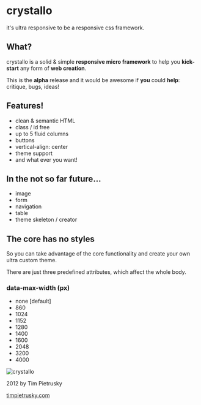 # crystallo

it's ultra responsive to be a responsive css framework.

## What?
crystallo is a solid & simple **responsive micro framework** to help you **kick-start** any form of **web creation**.

This is the **alpha** release and it would be awesome if **you** could **help**: critique, bugs, ideas!

## Features!

* clean & semantic HTML
* class / id free
* up to 5 fluid columns
* buttons
* vertical-align: center
* theme support
* and what ever you want!

## In the not so far future...

* image
* form
* navigation
* table
* theme skeleton / creator

## The core has no styles

So you can take advantage of the core functionality and create your own ultra custom theme.

There are just three predefined attributes, which affect the whole body.

### data-max-width (px)
* none [default]
* 860
* 1024
* 1152
* 1280
* 1400
* 1600
* 2048
* 3200
* 4000




![crystallo](https://raw.github.com/TimPietrusky/crystallo/master/img/crystallo_big.png)

2012 by Tim Pietrusky

[timpietrusky.com](http://timpietrusky.com)